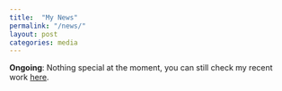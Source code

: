 ```yaml
---
title:  "My News"
permalink: "/news/"
layout: post
categories: media
---
```


**Ongoing**: Nothing special at the moment, you can still check my recent work [here](https://k-poster.kuoni-congress.info/eas-2024/poster/5149ebf4-c89d-4214-83cc-98bc811f96d7).
